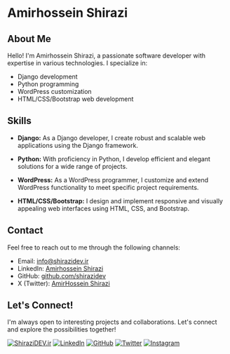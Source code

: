 # Amirhossein Shirazi

## About Me

Hello! I'm Amirhossein Shirazi, a passionate software developer with expertise in various technologies. I specialize in:

- Django development
- Python programming
- WordPress customization
- HTML/CSS/Bootstrap web development

## Skills

- **Django:** As a Django developer, I create robust and scalable web applications using the Django framework.

- **Python:** With proficiency in Python, I develop efficient and elegant solutions for a wide range of projects.

- **WordPress:** As a WordPress programmer, I customize and extend WordPress functionality to meet specific project requirements.

- **HTML/CSS/Bootstrap:** I design and implement responsive and visually appealing web interfaces using HTML, CSS, and Bootstrap.

  

## Contact

Feel free to reach out to me through the following channels:

- Email: info@shirazidev.ir
- LinkedIn: [Amirhossein Shirazi](https://www.linkedin.com/in/amirhossein-shirazi/)
- GitHub: [github.com/shirazidev](https://github.com/shirazidev)
- X (Twitter): [AmirHossein Shirazi](https://twitter.com/shirazidev)

## Let's Connect!

I'm always open to interesting projects and collaborations. Let's connect and explore the possibilities together!

[![ShiraziDEV.ir](https://img.shields.io/badge/Shirazidev-Link-orange)](https://shirazidev.ir)
[![LinkedIn](https://img.shields.io/badge/LinkedIn-Connect-blue)](https://www.linkedin.com/in/amirhossein-shirazi/)
[![GitHub](https://img.shields.io/badge/GitHub-Follow-green)](https://github.com/shirazidev)
[![Twitter](https://img.shields.io/badge/Twitter-Follow-blue)](https://twitter.com/shirazidev)
[![Instagram](https://img.shields.io/badge/Instagram-Follow-purple)](https://instagram.com/amirhossein_shirazi)
